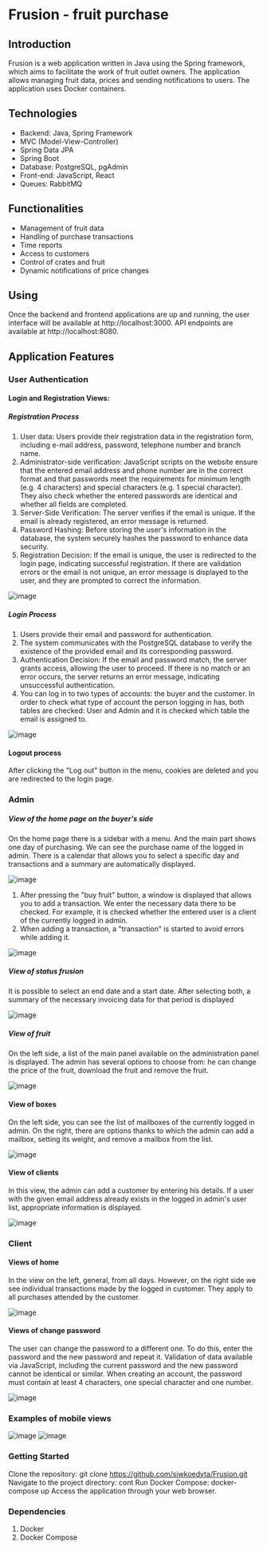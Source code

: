 # Frusion - fruit purchase

## Introduction
Frusion is a web application written in Java using the Spring framework, which aims to facilitate the work of fruit outlet owners. The application allows managing fruit data, prices and sending notifications to users. The application uses Docker containers. 

## Technologies
- Backend: Java, Spring Framework
- MVC (Model-View-Controller)
- Spring Data JPA
- Spring Boot
- Database: PostgreSQL, pgAdmin
- Front-end: JavaScript, React
- Queues: RabbitMQ

## Functionalities
- Management of fruit data
- Handling of purchase transactions
- Time reports
- Access to customers
- Control of crates and fruit
- Dynamic notifications of price changes

## Using
Once the backend and frontend applications are up and running, the user interface will be available at http://localhost:3000. API endpoints are available at http://localhost:8080.

## Application Features
### User Authentication
#### Login and Registration Views:

##### Registration Process
 1. User data: Users provide their registration data in the registration form, including e-mail address, password, telephone number and branch name.
 2. Administrator-side verification: JavaScript scripts on the website ensure that the entered email address and phone number are in the correct format and that passwords meet the requirements for minimum length (e.g. 4 characters) and special characters (e.g. 1 special character). They also check whether the entered passwords are identical and whether all fields are completed.
 3. Server-Side Verification: The server verifies if the email is unique. If the email is already registered, an error message is returned.
 4. Password Hashing: Before storing the user's information in the database, the system securely hashes the password to enhance data security.
 5. Registration Decision: If the email is unique, the user is redirected to the login page, indicating successful registration. If there are validation errors or the email is not unique, an error message is displayed to the user, and they are prompted to correct the information.

![image](https://github.com/siwkoedyta/Frusion/assets/127204259/0ba5415e-c844-487c-8409-d819860e2bf2)


##### Login Process
 1. Users provide their email and password for authentication.
 2. The system communicates with the PostgreSQL database to verify the existence of the provided email and its corresponding password.
 3. Authentication Decision: If the email and password match, the server grants access, allowing the user to proceed. If there is no match or an error occurs, the server returns an error message, indicating unsuccessful authentication.
 4. You can log in to two types of accounts: the buyer and the customer. In order to check what type of account the person logging in has, both tables are checked: User and Admin and it is checked which table the email is assigned to.

![image](https://github.com/siwkoedyta/Frusion/assets/127204259/f3b1601a-58fe-4fc0-b40e-a8c1ce93b604)


#### Logout process 
After clicking the "Log out" button in the menu, cookies are deleted and you are redirected to the login page.

### Admin

##### View of the home page on the buyer's side
On the home page there is a sidebar with a menu. And the main part shows one day of purchasing. We can see the purchase name of the logged in admin. There is a calendar that allows you to select a specific day and transactions and a summary are automatically displayed.

![image](https://github.com/siwkoedyta/Frusion/assets/127204259/61fbdb12-c009-4cb4-a716-d046684dfec0)

 1. After pressing the "buy fruit" button, a window is displayed that allows you to add a transaction. We enter the necessary data there to be checked. For example, it is checked whether the entered user is a client of the currently logged in admin.
 2. When adding a transaction, a "transaction" is started to avoid errors while adding it.

![image](https://github.com/siwkoedyta/Frusion/assets/127204259/4a7c4f72-0635-48f2-945a-abf71b640fea)


##### View of status frusion
It is possible to select an end date and a start date. After selecting both, a summary of the necessary invoicing data for that period is displayed

![image](https://github.com/siwkoedyta/Frusion/assets/127204259/b8b035cb-d95d-4eef-9dba-f06edc713529)


##### View of fruit
On the left side, a list of the main panel available on the administration panel is displayed. The admin has several options to choose from: he can change the price of the fruit, download the fruit and remove the fruit.

![image](https://github.com/siwkoedyta/Frusion/assets/127204259/4dccdabc-40a4-43af-9fbd-a1bb5d008cc5)


#### View of boxes
On the left side, you can see the list of mailboxes of the currently logged in admin. On the right, there are options thanks to which the admin can add a mailbox, setting its weight, and remove a mailbox from the list.

![image](https://github.com/siwkoedyta/Frusion/assets/127204259/37bfffbc-36ef-4a9a-badf-bed5bdb3ed85)


#### View of clients
In this view, the admin can add a customer by entering his details. If a user with the given email address already exists in the logged in admin's user list, appropriate information is displayed.

![image](https://github.com/siwkoedyta/Frusion/assets/127204259/3808f3b8-dbf6-4b20-95ab-c9f63cecde6c)


### Client

#### Views of home
In the view on the left, general, from all days. However, on the right side we see individual transactions made by the logged in customer. They apply to all purchases attended by the customer.

![image](https://github.com/siwkoedyta/Frusion/assets/127204259/efb8e988-7837-4322-8cbe-29c3eec0dbc9)


#### Views of change password
The user can change the password to a different one. To do this, enter the password and the new password and repeat it. Validation of data available via JavaScript, including the current password and the new password cannot be identical or similar. When creating an account, the password must contain at least 4 characters, one special character and one number.

![image](https://github.com/siwkoedyta/Frusion/assets/127204259/02f49cd8-6511-44f7-9ad5-7611b3fcbed5)


### Examples of mobile views
![image](https://github.com/siwkoedyta/Frusion/assets/127204259/c1921b47-9963-4886-a109-3f041f484871)
![image](https://github.com/siwkoedyta/Frusion/assets/127204259/159a7841-2724-4d61-8ccc-38f0a56271c5)


### Getting Started
Clone the repository: git clone https://github.com/siwkoedyta/Frusion.git
Navigate to the project directory: cont
Run Docker Compose: docker-compose up
Access the application through your web browser.

### Dependencies
1. Docker
2. Docker Compose
